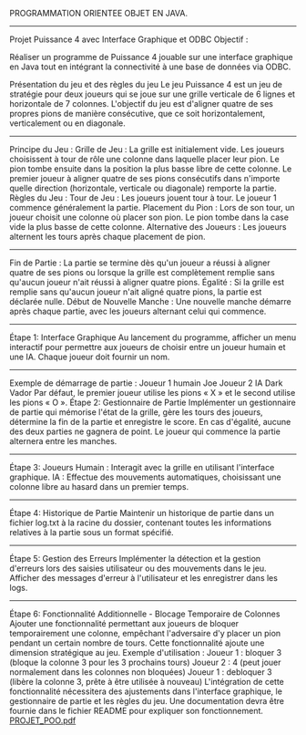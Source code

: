 PROGRAMMATION ORIENTEE OBJET 
EN JAVA. 

-----------------------------------------------------------------------------------------------------------------------------------------------------------------------------
 Projet Puissance 4 avec Interface Graphique et ODBC
 Objectif : 
 
Réaliser un programme de Puissance 4 jouable sur une interface graphique en 
Java tout en intégrant la connectivité à une base de données via ODBC.


 Présentation du jeu et des règles du jeu
 Le jeu Puissance 4 est un jeu de stratégie pour deux joueurs qui se joue sur une 
grille verticale de 6 lignes et horizontale de 7 colonnes. L'objectif du jeu est d'aligner 
quatre de ses propres pions de manière consécutive, que ce soit horizontalement, 
verticalement ou en diagonale.


-----------------------------------------------------------------------------------------------------------------------------------------------------------------------------
 
 
 Principe du Jeu :
 Grille de Jeu : 
La grille est initialement vide. Les joueurs choisissent à tour de rôle une colonne 
dans laquelle placer leur pion. Le pion tombe ensuite dans la position la plus basse 
libre de cette colonne.
 Le premier joueur à aligner quatre de ses pions consécutifs dans n'importe quelle 
direction (horizontale, verticale ou diagonale) remporte la partie.
 Règles du Jeu :
 Tour de Jeu : Les joueurs jouent tour à tour. Le joueur 1 commence 
généralement la partie.
 Placement du Pion : Lors de son tour, un joueur choisit une colonne où placer 
son pion. Le pion tombe dans la case vide la plus basse de cette colonne.
 Alternative des Joueurs : Les joueurs alternent les tours après chaque 
placement de pion.


-----------------------------------------------------------------------------------------------------------------------------------------------------------------------------
 Fin de Partie : La partie se termine dès qu'un joueur a réussi à aligner quatre de 
ses pions ou lorsque la grille est complètement remplie sans qu'aucun joueur n'ait 
réussi à aligner quatre pions.
Égalité : Si la grille est remplie sans qu'aucun joueur n'ait aligné quatre pions, la 
partie est déclarée nulle.
 Début de Nouvelle Manche : Une nouvelle manche démarre après chaque 
partie, avec les joueurs alternant celui qui commence.


-----------------------------------------------------------------------------------------------------------------------------------------------------------------------------

 Étape 1: Interface Graphique
 Au lancement du programme, afficher un menu interactif pour permettre aux 
joueurs de choisir entre un joueur humain et une IA. Chaque joueur doit fournir un 
nom.



-----------------------------------------------------------------------------------------------------------------------------------------------------------------------------
 Exemple de démarrage de partie :
 Joueur 1 
humain Joe
 Joueur 2 
IA Dark Vador
 Par défaut, le premier joueur utilise les pions « X » et le second utilise les pions « O ».
 Étape 2: Gestionnaire de Partie
 Implémenter un gestionnaire de partie qui mémorise l'état de la grille, gère les 
tours des joueurs, détermine la fin de la partie et enregistre le score. En cas d'égalité, 
aucune des deux parties ne gagnera de point. Le joueur qui commence la partie 
alternera entre les manches.

-----------------------------------------------------------------------------------------------------------------------------------------------------------------------------
 Étape 3: Joueurs
 Humain : Interagit avec la grille en utilisant l'interface graphique.
 IA : Effectue des mouvements automatiques, choisissant une colonne libre au 
hasard dans un premier temps.


-----------------------------------------------------------------------------------------------------------------------------------------------------------------------------
 Étape 4: Historique de Partie
 Maintenir un historique de partie dans un fichier log.txt à la racine du dossier, 
contenant toutes les informations relatives à la partie sous un format spécifié.


----------------------------------------------------------------------------------------------------------------------------------------------------------------------------
 Étape 5: Gestion des Erreurs
Implémenter la détection et la gestion d'erreurs lors des saisies utilisateur ou des 
mouvements dans le jeu. Afficher des messages d'erreur à l'utilisateur et les 
enregistrer dans les logs.



----------------------------------------------------------------------------------------------------------------------------------------------------------------------------
 Étape 6: Fonctionnalité Additionnelle - Blocage Temporaire de Colonnes
 Ajouter une fonctionnalité permettant aux joueurs de bloquer temporairement 
une colonne, empêchant l'adversaire d'y placer un pion pendant un certain nombre 
de tours. Cette fonctionnalité ajoute une dimension stratégique au jeu.
 Exemple d'utilisation :
 Joueur 1 :  bloquer 3 (bloque la colonne 3 pour les 3 prochains tours)
 Joueur 2 :  4 (peut jouer normalement dans les colonnes non bloquées)
 Joueur 1 :  debloquer 3 (libère la colonne 3, prête à être utilisée à nouveau)
 L'intégration de cette fonctionnalité nécessitera des ajustements dans l'interface 
graphique, le gestionnaire de partie et les règles du jeu. Une documentation devra 
être fournie dans le fichier README pour expliquer son fonctionnement.
[PROJET_POO.pdf](https://github.com/GemimaOndele/Projet-POO-JAVA/files/14280382/PROJET_POO.pdf)
